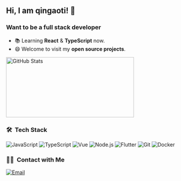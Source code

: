 ## Hi, I am qingaoti! 👋

### Want to be a full stack developer

- 📚  Learning  **React** & **TypeScript** now.
- 😄  Welcome to visit my **open source projects**.

<div class="half">
  <img width="350px" height="165px" alt="GitHub Stats" src="https://github-readme-stats.vercel.app/api?username=qingaoti&count_private=true&show_icons=true" />
</div>

### 🛠 &nbsp;Tech Stack
![JavaScript](https://img.shields.io/badge/-JavaScript-333333?style=flat&logo=javascript)
![TypeScript](https://img.shields.io/badge/-TypeScript-333333?style=flat&logo=typescript)
![Vue](https://img.shields.io/badge/-Vue-333333?style=flat&logo=vue.js)
![Node.js](https://img.shields.io/badge/-Node-333333?style=flat&logo=node.js)
![Flutter](https://img.shields.io/badge/-Flutter-333333?style=flat&logo=flutter)
![Git](https://img.shields.io/badge/-Git-333333?style=flat&logo=git)
![Docker](https://img.shields.io/badge/-Docker-333333?style=flat&logo=docker)

### 🤝🏻 &nbsp;Contact with Me
<a href="mailto:qingaoti@qq.com"><img alt="Email" src="https://img.shields.io/badge/Email-qingaoti@qq.com-blue?style=flat-square&logo=gmail"></a>
